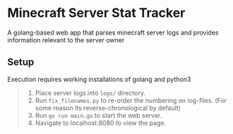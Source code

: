 # Minecraft Server Stat Tracker
A golang-based web app that parses minecraft server logs and provides information relevant to the server owner

## Setup
Execution requires working installations of golang and python3

> 1. Place server logs into `logs/` directory.
> 2. Run `fix_filenames.py` to re-order the numbering on log-files. (For some reason its reverse-chronological by default)
> 3. Run `go run main.go` to start the web server.
> 4. Navigate to localhost:8080 to view the page.
